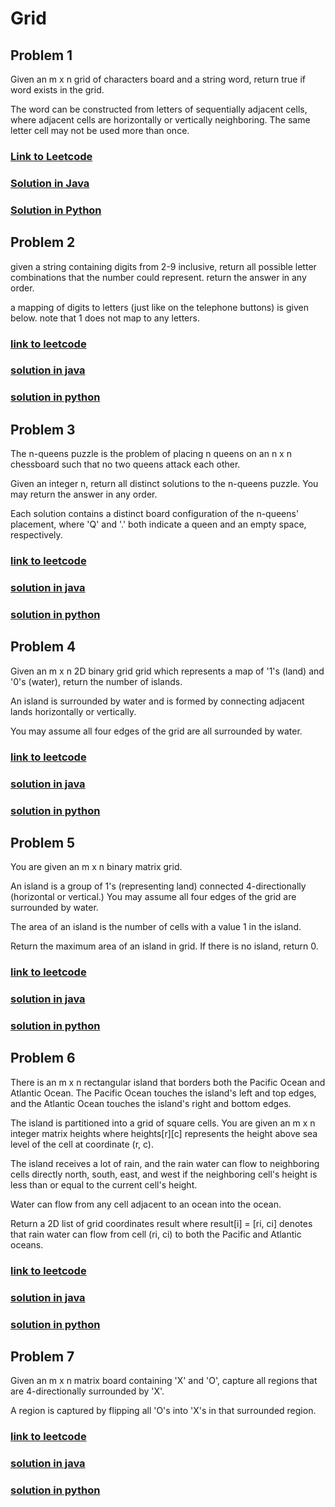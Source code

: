 # Grid

## Problem 1

Given an m x n grid of characters board and a string word, return true if word exists in the grid.

The word can be constructed from letters of sequentially adjacent cells, where adjacent cells are horizontally or vertically neighboring. The same letter cell may not be used more than once.

### [Link to Leetcode](https://leetcode.com/problems/word-search/)
### [Solution in Java](Solution.java#L5)
### [Solution in Python](solution.py#L4)

## Problem 2

given a string containing digits from 2-9 inclusive, return all possible letter combinations that the number could represent. return the answer in any order.

a mapping of digits to letters (just like on the telephone buttons) is given below. note that 1 does not map to any letters.

### [link to leetcode](https://leetcode.com/problems/letter-combinations-of-a-phone-number/)
### [solution in java](solution.java#L35)
### [solution in python](solution.py#L34)

## Problem 3

The n-queens puzzle is the problem of placing n queens on an n x n chessboard such that no two queens attack each other.

Given an integer n, return all distinct solutions to the n-queens puzzle. You may return the answer in any order.

Each solution contains a distinct board configuration of the n-queens' placement, where 'Q' and '.' both indicate a queen and an empty space, respectively.

### [link to leetcode](https://leetcode.com/problems/n-queens/)
### [solution in java](solution.java#L66)
### [solution in python](solution.py#L52)

## Problem 4

Given an m x n 2D binary grid grid which represents a map of '1's (land) and '0's (water), return the number of islands.

An island is surrounded by water and is formed by connecting adjacent lands horizontally or vertically. 

You may assume all four edges of the grid are all surrounded by water.

### [link to leetcode](https://leetcode.com/problems/number-of-islands/)
### [solution in java](solution.java#L102)
### [solution in python](solution.py#L81)


## Problem 5

You are given an m x n binary matrix grid. 

An island is a group of 1's (representing land) connected 4-directionally (horizontal or vertical.) You may assume all four edges of the grid are surrounded by water.

The area of an island is the number of cells with a value 1 in the island.

Return the maximum area of an island in grid. If there is no island, return 0.

### [link to leetcode](https://leetcode.com/problems/max-area-of-island/)
### [solution in java](solution.java#L131)
### [solution in python](solution.py#L104)

## Problem 6

There is an m x n rectangular island that borders both the Pacific Ocean and Atlantic Ocean. The Pacific Ocean touches the island's left and top edges, and the Atlantic Ocean touches the island's right and bottom edges.

The island is partitioned into a grid of square cells. You are given an m x n integer matrix heights where heights\[r\]\[c\] represents the height above sea level of the cell at coordinate (r, c).

The island receives a lot of rain, and the rain water can flow to neighboring cells directly north, south, east, and west if the neighboring cell's height is less than or equal to the current cell's height.

Water can flow from any cell adjacent to an ocean into the ocean.

Return a 2D list of grid coordinates result where result\[i\] = \[ri, ci\] denotes that rain water can flow from cell (ri, ci) to both the Pacific and Atlantic oceans.

### [link to leetcode](https://leetcode.com/problems/pacific-atlantic-water-flow/)
### [solution in java](solution.java#L159)
### [solution in python](solution.py#L128)


## Problem 7

Given an m x n matrix board containing 'X' and 'O', capture all regions that are 4-directionally surrounded by 'X'.

A region is captured by flipping all 'O's into 'X's in that surrounded region.

### [link to leetcode](https://leetcode.com/problems/surrounded-regions/)
### [solution in java](solution.java#L210)
### [solution in python](solution.py#L171)




